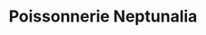 ---
title: "Poissonnerie Neptunalia"
url: /mallemort/poissonnerie-neptunalia/
shop: fruits de mer
---